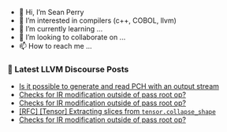 - 👋 Hi, I’m Sean Perry
- 👀 I’m interested in compilers (c++, COBOL, llvm)
- 🌱 I’m currently learning ...
- 💞️ I’m looking to collaborate on ...
- 📫 How to reach me ...

<!---
s66perry/s66perry is a ✨ special ✨ repository because its `README.md` (this file) appears on your GitHub profile.
You can click the Preview link to take a look at your changes.
--->
### 📕 Latest LLVM Discourse Posts

<!-- DISCOURSE-LLVM:START -->
- [Is it possible to generate and read PCH with an output stream](https://discourse.llvm.org/t/is-it-possible-to-generate-and-read-pch-with-an-output-stream/64038#post_1)
- [Checks for IR modification outside of pass root op?](https://discourse.llvm.org/t/checks-for-ir-modification-outside-of-pass-root-op/64033#post_3)
- [Checks for IR modification outside of pass root op?](https://discourse.llvm.org/t/checks-for-ir-modification-outside-of-pass-root-op/64033#post_2)
- [[RFC] [Tensor] Extracting slices from `tensor.collapse_shape`](https://discourse.llvm.org/t/rfc-tensor-extracting-slices-from-tensor-collapse-shape/64034#post_1)
- [Checks for IR modification outside of pass root op?](https://discourse.llvm.org/t/checks-for-ir-modification-outside-of-pass-root-op/64033#post_1)
<!-- DISCOURSE-LLVM:END -->
